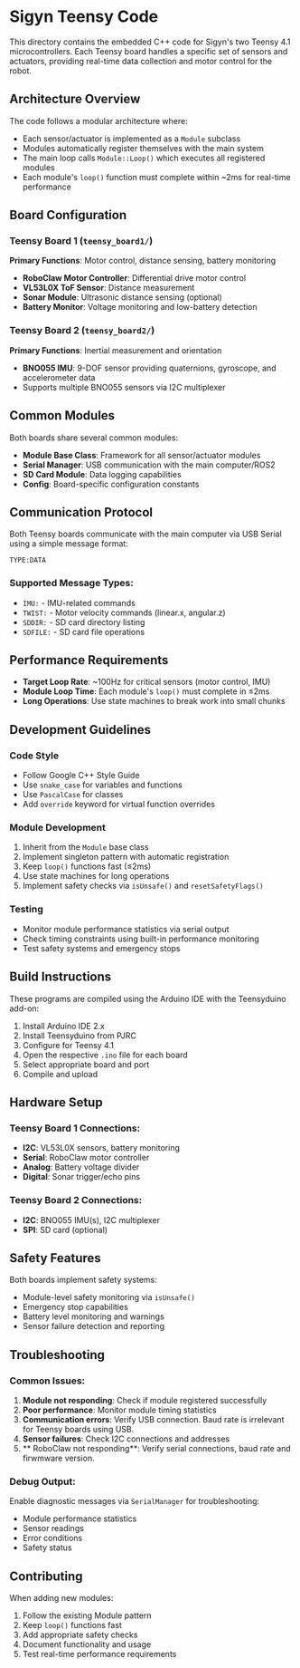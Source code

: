 # Sigyn Teensy Code

This directory contains the embedded C++ code for Sigyn's two Teensy 4.1 microcontrollers. Each Teensy board handles a specific set of sensors and actuators, providing real-time data collection and motor control for the robot.

## Architecture Overview

The code follows a modular architecture where:
- Each sensor/actuator is implemented as a `Module` subclass
- Modules automatically register themselves with the main system
- The main loop calls `Module::Loop()` which executes all registered modules
- Each module's `loop()` function must complete within ~2ms for real-time performance

## Board Configuration

### Teensy Board 1 (`teensy_board1/`)
**Primary Functions**: Motor control, distance sensing, battery monitoring
- **RoboClaw Motor Controller**: Differential drive motor control
- **VL53L0X ToF Sensor**: Distance measurement
- **Sonar Module**: Ultrasonic distance sensing (optional)
- **Battery Monitor**: Voltage monitoring and low-battery detection

### Teensy Board 2 (`teensy_board2/`)
**Primary Functions**: Inertial measurement and orientation
- **BNO055 IMU**: 9-DOF sensor providing quaternions, gyroscope, and accelerometer data
- Supports multiple BNO055 sensors via I2C multiplexer

## Common Modules

Both boards share several common modules:
- **Module Base Class**: Framework for all sensor/actuator modules
- **Serial Manager**: USB communication with the main computer/ROS2
- **SD Card Module**: Data logging capabilities
- **Config**: Board-specific configuration constants

## Communication Protocol

Both Teensy boards communicate with the main computer via USB Serial using a simple message format:
```
TYPE:DATA
```

### Supported Message Types:
- `IMU:` - IMU-related commands
- `TWIST:` - Motor velocity commands (linear.x, angular.z)
- `SDDIR:` - SD card directory listing
- `SDFILE:` - SD card file operations

## Performance Requirements

- **Target Loop Rate**: ~100Hz for critical sensors (motor control, IMU)
- **Module Loop Time**: Each module's `loop()` must complete in ≤2ms
- **Long Operations**: Use state machines to break work into small chunks

## Development Guidelines

### Code Style
- Follow Google C++ Style Guide
- Use `snake_case` for variables and functions
- Use `PascalCase` for classes
- Add `override` keyword for virtual function overrides

### Module Development
1. Inherit from the `Module` base class
2. Implement singleton pattern with automatic registration
3. Keep `loop()` functions fast (≤2ms)
4. Use state machines for long operations
5. Implement safety checks via `isUnsafe()` and `resetSafetyFlags()`

### Testing
- Monitor module performance statistics via serial output
- Check timing constraints using built-in performance monitoring
- Test safety systems and emergency stops

## Build Instructions

These programs are compiled using the Arduino IDE with the Teensyduino add-on:

1. Install Arduino IDE 2.x
2. Install Teensyduino from PJRC
3. Configure for Teensy 4.1
4. Open the respective `.ino` file for each board
5. Select appropriate board and port
6. Compile and upload

## Hardware Setup

### Teensy Board 1 Connections:
- **I2C**: VL53L0X sensors, battery monitoring
- **Serial**: RoboClaw motor controller
- **Analog**: Battery voltage divider
- **Digital**: Sonar trigger/echo pins

### Teensy Board 2 Connections:
- **I2C**: BNO055 IMU(s), I2C multiplexer
- **SPI**: SD card (optional)

## Safety Features

Both boards implement safety systems:
- Module-level safety monitoring via `isUnsafe()` 
- Emergency stop capabilities
- Battery level monitoring and warnings
- Sensor failure detection and reporting

## Troubleshooting

### Common Issues:
1. **Module not responding**: Check if module registered successfully
2. **Poor performance**: Monitor module timing statistics  
3. **Communication errors**: Verify USB connection. Baud rate is irrelevant for Teensy boards using USB.
4. **Sensor failures**: Check I2C connections and addresses
5. ** RoboClaw not responding**: Verify serial connections, baud rate and firwmware version.

### Debug Output:
Enable diagnostic messages via `SerialManager` for troubleshooting:
- Module performance statistics
- Sensor readings
- Error conditions
- Safety status

## Contributing

When adding new modules:
1. Follow the existing Module pattern
2. Keep `loop()` functions fast
3. Add appropriate safety checks
4. Document functionality and usage
5. Test real-time performance requirements
